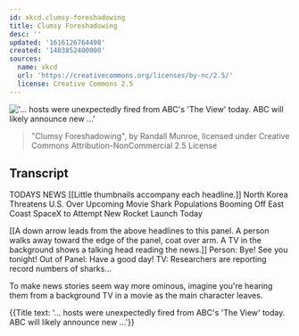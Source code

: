 ```yaml
---
id: xkcd.clumsy-foreshadowing
title: Clumsy Foreshadowing
desc: ''
updated: '1616126764498'
created: '1403852400000'
sources:
  name: xkcd
  url: 'https://creativecommons.org/licenses/by-nc/2.5/'
  license: Creative Commons 2.5
---
```

!['... hosts were unexpectedly fired from ABC's 'The View' today. ABC will likely announce new ...'](https://imgs.xkcd.com/comics/clumsy_foreshadowing.png)
> "Clumsy Foreshadowing", by Randall Munroe, licensed under Creative Commons Attribution-NonCommercial 2.5 License

## Transcript
TODAYS NEWS
[[Little thumbnails accompany each headline.]]
North Korea Threatens U.S. Over Upcoming Movie
Shark Populations Booming Off East Coast
SpaceX to Attempt New Rocket Launch Today

[[A down arrow leads from the above headlines to this panel. A person walks away toward the edge of the panel, coat over arm. A TV in the background shows a talking head reading the news.]]
Person: Bye! See you tonight!
Out of Panel: Have a good day!
TV: 
Researchers are reporting record numbers of sharks...

To make news stories seem way more ominous, imagine you're hearing them from a background TV in a movie as the main character leaves.

{{Title text: '... hosts were unexpectedly fired from ABC's 'The View' today. ABC will likely announce new ...'}}
